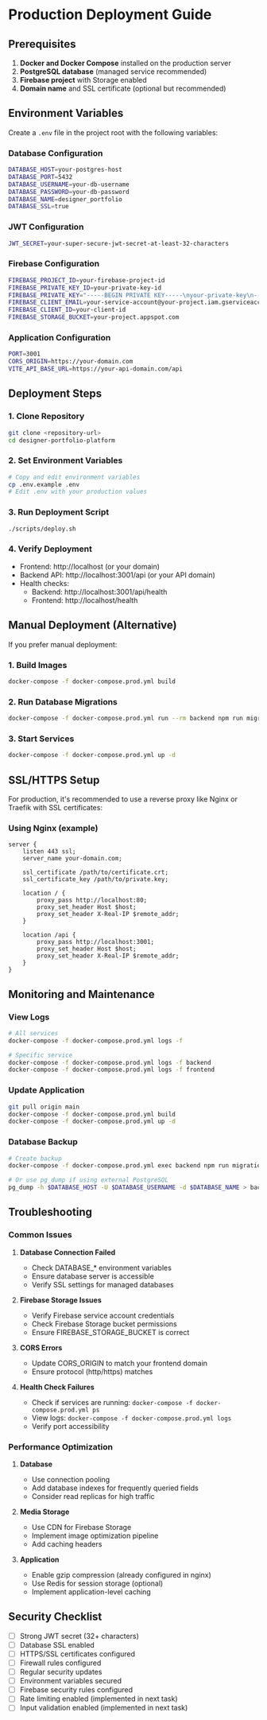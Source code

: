 # Production Deployment Guide

## Prerequisites

1. **Docker and Docker Compose** installed on the production server
2. **PostgreSQL database** (managed service recommended)
3. **Firebase project** with Storage enabled
4. **Domain name** and SSL certificate (optional but recommended)

## Environment Variables

Create a `.env` file in the project root with the following variables:

### Database Configuration
```bash
DATABASE_HOST=your-postgres-host
DATABASE_PORT=5432
DATABASE_USERNAME=your-db-username
DATABASE_PASSWORD=your-db-password
DATABASE_NAME=designer_portfolio
DATABASE_SSL=true
```

### JWT Configuration
```bash
JWT_SECRET=your-super-secure-jwt-secret-at-least-32-characters
```

### Firebase Configuration
```bash
FIREBASE_PROJECT_ID=your-firebase-project-id
FIREBASE_PRIVATE_KEY_ID=your-private-key-id
FIREBASE_PRIVATE_KEY="-----BEGIN PRIVATE KEY-----\nyour-private-key\n-----END PRIVATE KEY-----\n"
FIREBASE_CLIENT_EMAIL=your-service-account@your-project.iam.gserviceaccount.com
FIREBASE_CLIENT_ID=your-client-id
FIREBASE_STORAGE_BUCKET=your-project.appspot.com
```

### Application Configuration
```bash
PORT=3001
CORS_ORIGIN=https://your-domain.com
VITE_API_BASE_URL=https://your-api-domain.com/api
```

## Deployment Steps

### 1. Clone Repository
```bash
git clone <repository-url>
cd designer-portfolio-platform
```

### 2. Set Environment Variables
```bash
# Copy and edit environment variables
cp .env.example .env
# Edit .env with your production values
```

### 3. Run Deployment Script
```bash
./scripts/deploy.sh
```

### 4. Verify Deployment
- Frontend: http://localhost (or your domain)
- Backend API: http://localhost:3001/api (or your API domain)
- Health checks: 
  - Backend: http://localhost:3001/api/health
  - Frontend: http://localhost/health

## Manual Deployment (Alternative)

If you prefer manual deployment:

### 1. Build Images
```bash
docker-compose -f docker-compose.prod.yml build
```

### 2. Run Database Migrations
```bash
docker-compose -f docker-compose.prod.yml run --rm backend npm run migration:run
```

### 3. Start Services
```bash
docker-compose -f docker-compose.prod.yml up -d
```

## SSL/HTTPS Setup

For production, it's recommended to use a reverse proxy like Nginx or Traefik with SSL certificates:

### Using Nginx (example)
```nginx
server {
    listen 443 ssl;
    server_name your-domain.com;
    
    ssl_certificate /path/to/certificate.crt;
    ssl_certificate_key /path/to/private.key;
    
    location / {
        proxy_pass http://localhost:80;
        proxy_set_header Host $host;
        proxy_set_header X-Real-IP $remote_addr;
    }
    
    location /api {
        proxy_pass http://localhost:3001;
        proxy_set_header Host $host;
        proxy_set_header X-Real-IP $remote_addr;
    }
}
```

## Monitoring and Maintenance

### View Logs
```bash
# All services
docker-compose -f docker-compose.prod.yml logs -f

# Specific service
docker-compose -f docker-compose.prod.yml logs -f backend
docker-compose -f docker-compose.prod.yml logs -f frontend
```

### Update Application
```bash
git pull origin main
docker-compose -f docker-compose.prod.yml build
docker-compose -f docker-compose.prod.yml up -d
```

### Database Backup
```bash
# Create backup
docker-compose -f docker-compose.prod.yml exec backend npm run migration:generate -- -n BackupMigration

# Or use pg_dump if using external PostgreSQL
pg_dump -h $DATABASE_HOST -U $DATABASE_USERNAME -d $DATABASE_NAME > backup.sql
```

## Troubleshooting

### Common Issues

1. **Database Connection Failed**
   - Check DATABASE_* environment variables
   - Ensure database server is accessible
   - Verify SSL settings for managed databases

2. **Firebase Storage Issues**
   - Verify Firebase service account credentials
   - Check Firebase Storage bucket permissions
   - Ensure FIREBASE_STORAGE_BUCKET is correct

3. **CORS Errors**
   - Update CORS_ORIGIN to match your frontend domain
   - Ensure protocol (http/https) matches

4. **Health Check Failures**
   - Check if services are running: `docker-compose -f docker-compose.prod.yml ps`
   - View logs: `docker-compose -f docker-compose.prod.yml logs`
   - Verify port accessibility

### Performance Optimization

1. **Database**
   - Use connection pooling
   - Add database indexes for frequently queried fields
   - Consider read replicas for high traffic

2. **Media Storage**
   - Use CDN for Firebase Storage
   - Implement image optimization pipeline
   - Add caching headers

3. **Application**
   - Enable gzip compression (already configured in nginx)
   - Use Redis for session storage (optional)
   - Implement application-level caching

## Security Checklist

- [ ] Strong JWT secret (32+ characters)
- [ ] Database SSL enabled
- [ ] HTTPS/SSL certificates configured
- [ ] Firewall rules configured
- [ ] Regular security updates
- [ ] Environment variables secured
- [ ] Firebase security rules configured
- [ ] Rate limiting enabled (implemented in next task)
- [ ] Input validation enabled (implemented in next task)